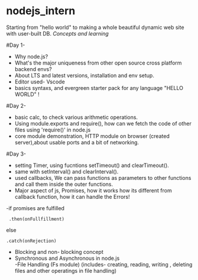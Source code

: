 # nodejs_intern
Starting from "hello world" to making a whole beautiful dynamic web site with user-built DB.
*Concepts and learning*

#Day 1- 
- Why node.js?
- What's the major uniqueness from other open source cross platform backend envs?
- About LTS and latest versions, installation and env setup.
- Editor used- Vscode
- basics syntaxs, and evergreen starter pack for any language "HELLO WORLD" !

#Day 2- 
- basic calc, to check various arithmetic operations.
- Using module.exports and require(), how can we fetch the code of other files using 'require()' in node.js
- core module demonstration, HTTP module on browser (created server),about usable ports and a bit of networking.

#Day 3-
- setting Timer, using fucntions setTimeout() and clearTimeout().
- same with setInterval() and clearInterval().
- used callbacks, We can pass functions as parameters to other functions and call them inside the outer functions.
- Major aspect of js, Promises, how it works how its different from callback function, how it can handle the Errors!

 -if promises are fulfilled
 
     .then(onFullfillment)
     
 else
 
    .catch(onRejection)
 
- Blocking and non- blocking concept
- Synchronous and Asynchronous in node.js       
-File Handling (Fs module)
(includes- creating, reading, writing , deleting files and other operatings in file handling)
 
